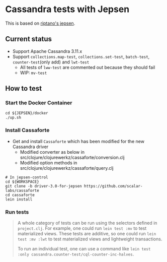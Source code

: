 # Cassandra tests with Jepsen

This is based on [riptano's jepsen](https://github.com/riptano/jepsen/tree/cassandra/cassandra).

## Current status
- Support Apache Cassandra 3.11.x
- Support `collections.map-test`, `collections.set-test`, `batch-test`, `counter-test`(only add) and `lwt-test`
  - All tests of `lww-test` are commented out because they should fail
  - WIP: `mv-test`

## How to test
### Start the Docker Container

```
cd ${JEPSEN}/docker
./up.sh
```

### Install Cassaforte
- Get and install `Cassaforte` which has been modified for the new Cassandra driver
  - Modified converter as below in src/clojure/clojurewerkz/cassaforte/conversion.clj
  - Modified option methods in src/clojure/clojurewerkz/cassaforte/query.clj

```
# In jepsen-control
cd ${WORKSPACE}
git clone -b driver-3.0-for-jepsen https://github.com/scalar-labs/cassaforte
cd cassaforte
lein install
```

### Run tests

> A whole category of tests can be run using the selectors defined in `project.clj`. For example, one could run `lein test :mv` to test materialized views. These tests are additive, so one could run `lein test :mv :lwt` to test materialized views and lightweight transactions.
> 
> To run an individual test, one can use a command like `lein test :only cassandra.counter-test/cql-counter-inc-halves`.
